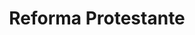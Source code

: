 ﻿---
title: "Reforma Protestante"
permalink: periodes_444.html
layout: periode
dataInici: 1517
dataFi: 1555
sidebar: periodes
pares:
  - id: 306
    title: "Edad Moderna"
    dataInici: "(1453)"
    dataFi: "(1775)"

fills:
jocsPrincipals:
jocsEscenaris:
  - title: "Here I Stand"
    bggId: 17392

  - title: "A Mighty Fortress"
    bggId: 2666
    dataInici: 
    dataFi: 

  - title: "Holy Roman Empire"
    bggId: 31453
    dataInici: 1524
    dataFi: 1538

  - title: "Sola Fide: The Reformation"
    bggId: 200834
    dataInici: 
    dataFi: 

jocsEpoca:
jocsEpocaEscenaris:
---
